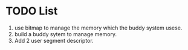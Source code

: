 # TODO List

1. use bitmap to manage the memory which the buddy system usese.
2. build a buddy sytem to manage memory.
3. Add 2 user segment descriptor.
